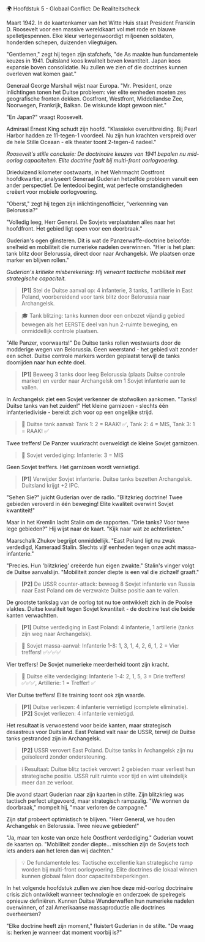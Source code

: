 🌍 Hoofdstuk 5 - Globaal Conflict: De Realiteitscheck

Maart 1942. In de kaartenkamer van het Witte Huis staat President Franklin D. Roosevelt voor een massive wereldkaart vol met rode en blauwe spelletjespennen. Elke kleur vertegenwoordigt miljoenen soldaten, honderden schepen, duizenden vliegtuigen.

"Gentlemen," zegt hij tegen zijn stafchefs, "de As maakte hun fundamentele keuzes in 1941. Duitsland koos kwaliteit boven kwantiteit. Japan koos expansie boven consolidatie. Nu zullen we zien of die doctrines kunnen overleven wat komen gaat."

Generaal George Marshall wijst naar Europa. "Mr. President, onze inlichtingen tonen het Duitse probleem: vier elite eenheden moeten zes geografische fronten dekken. Oostfront, Westfront, Middellandse Zee, Noorwegen, Frankrijk, Balkan. De wiskunde klopt gewoon niet."

"En Japan?" vraagt Roosevelt.

Admiraal Ernest King schudt zijn hoofd. "Klassieke overuitbreiding. Bij Pearl Harbor hadden ze 11-tegen-1 voordeel. Nu zijn hun krachten verspreid over de hele Stille Oceaan - elk theater toont 2-tegen-4 nadeel."

*Roosevelt's stille conclusie: De doctrinaire keuzes van 1941 bepalen nu mid-oorlog capaciteiten. Elite doctrine faalt bij multi-front oorlogvoering.*

Drieduizend kilometer oostwaarts, in het Wehrmacht Oostfront hoofdkwartier, analyseert Generaal Guderian hetzelfde probleem vanuit een ander perspectief. De lentedooi begint, wat perfecte omstandigheden creëert voor mobiele oorlogvoering.

"Oberst," zegt hij tegen zijn inlichtingenofficier, "verkenning van Belorussia?"

"Volledig leeg, Herr General. De Sovjets verplaatsten alles naar het hoofdfront. Het gebied ligt open voor een doorbraak."

Guderian's ogen glinsteren. Dit is wat de Panzerwaffe-doctrine beloofde: snelheid en mobiliteit die numerieke nadelen overwinnen. "Hier is het plan: tank blitz door Belorussia, direct door naar Archangelsk. We plaatsen onze marker en blijven rollen."

*Guderian's kritieke misberekening: Hij verwarrt tactische mobiliteit met strategische capaciteit.*

> **[P1]** Stel de Duitse aanval op: 4 infanterie, 3 tanks, 1 artillerie in East Poland, voorbereidend voor tank blitz door Belorussia naar Archangelsk.

> 🎓 Tank blitzing: tanks kunnen door een onbezet vijandig gebied bewegen als het EERSTE deel van hun 2-ruimte beweging, en onmiddellijk controle plaatsen.

"Alle Panzer, voorwaarts!" De Duitse tanks rollen westwaarts door de modderige wegen van Belorussia. Geen weerstand - het gebied valt zonder een schot. Duitse controle markers worden geplaatst terwijl de tanks doorrijden naar hun echte doel.

> **[P1]** Beweeg 3 tanks door leeg Belorussia (plaats Duitse controle marker) en verder naar Archangelsk om 1 Sovjet infanterie aan te vallen.

In Archangelsk ziet een Sovjet verkenner de stofwolken aankomen. "Tanks! Duitse tanks van het zuiden!" Het kleine garnizoen - slechts één infanteriedivisie - bereidt zich voor op een ongelijke strijd.

> 🎲 Duitse tank aanval: Tank 1: 2 = RAAK! ✅, Tank 2: 4 = MIS, Tank 3: 1 = RAAK! ✅

Twee treffers! De Panzer vuurkracht overweldigt de kleine Sovjet garnizoen.

> 🎲 Sovjet verdediging: Infanterie: 3 = MIS

Geen Sovjet treffers. Het garnizoen wordt vernietigd.

> **[P1]** Verwijder Sovjet infanterie. Duitse tanks bezetten Archangelsk. Duitsland krijgt +2 IPC.

"Sehen Sie?" juicht Guderian over de radio. "Blitzkrieg doctrine! Twee gebieden veroverd in één beweging! Elite kwaliteit overwint Sovjet kwantiteit!"

Maar in het Kremlin lacht Stalin om de rapporten. "Drie tanks? Voor twee lege gebieden?" Hij wijst naar de kaart. "Kijk naar wat ze achterlieten."

Maarschalk Zhukov begrijpt onmiddellijk. "East Poland ligt nu zwak verdedigd, Kameraad Stalin. Slechts vijf eenheden tegen onze acht massa-infanterie."

"Precies. Hun 'blitzkrieg' creëerde hun eigen zwakte." Stalin's vinger volgt de Duitse aanvalslijn. "Mobiliteit zonder diepte is een val die zichzelf graaft."

> **[P2]** De USSR counter-attack: beweeg 8 Sovjet infanterie van Russia naar East Poland om de verzwakte Duitse positie aan te vallen.

De grootste tankslag van de oorlog tot nu toe ontwikkelt zich in de Poolse vlaktes. Duitse kwaliteit tegen Sovjet kwantiteit - de doctrine test die beide kanten verwachtten.

> **[P1]** Duitse verdediging in East Poland: 4 infanterie, 1 artillerie (tanks zijn weg naar Archangelsk).

> 🎲 Sovjet massa-aanval: Infanterie 1-8: 1, 3, 1, 4, 2, 6, 1, 2 = Vier treffers! ✅✅✅✅

Vier treffers! De Sovjet numerieke meerderheid toont zijn kracht.

> 🎲 Duitse elite verdediging: Infanterie 1-4: 2, 1, 5, 3 = Drie treffers! ✅✅✅, Artillerie: 1 = Treffer! ✅

Vier Duitse treffers! Elite training toont ook zijn waarde.

> **[P1]** Duitse verliezen: 4 infanterie vernietigd (complete eliminatie). **[P2]** Sovjet verliezen: 4 infanterie vernietigd.

Het resultaat is verwoestend voor beide kanten, maar strategisch desastreus voor Duitsland. East Poland valt naar de USSR, terwijl de Duitse tanks gestranded zijn in Archangelsk.

> **[P2]** USSR verovert East Poland. Duitse tanks in Archangelsk zijn nu geïsoleerd zonder ondersteuning.

> ℹ️ Resultaat: Duitse blitz tactiek verovert 2 gebieden maar verliest hun strategische positie. USSR ruilt ruimte voor tijd en wint uiteindelijk meer dan ze verloor.

Die avond staart Guderian naar zijn kaarten in stilte. Zijn blitzkrieg was tactisch perfect uitgevoerd, maar strategisch rampzalig. "We wonnen de doorbraak," mompelt hij, "maar verloren de campagne."

Zijn staf probeert optimistisch te blijven. "Herr General, we houden Archangelsk en Belorussia. Twee nieuwe gebieden!"

"Ja, maar ten koste van onze hele Oostfront verdediging." Guderian vouwt de kaarten op. "Mobiliteit zonder diepte... misschien zijn de Sovjets toch iets anders aan het leren dan wij dachten."

> 💡 De fundamentele les: Tactische excellentie kan strategische ramp worden bij multi-front oorlogvoering. Elite doctrines die lokaal winnen kunnen globaal falen door capaciteitsbeperkingen.

In het volgende hoofdstuk zullen we zien hoe deze mid-oorlog doctrinaire crisis zich ontwikkelt wanneer technologie en onderzoek de spelregels opnieuw definiëren. Kunnen Duitse Wunderwaffen hun numerieke nadelen overwinnen, of zal Amerikaanse massaproductie alle doctrines overheersen?

"Elke doctrine heeft zijn moment," fluistert Guderian in de stilte. "De vraag is: herken je wanneer dat moment voorbij is?"